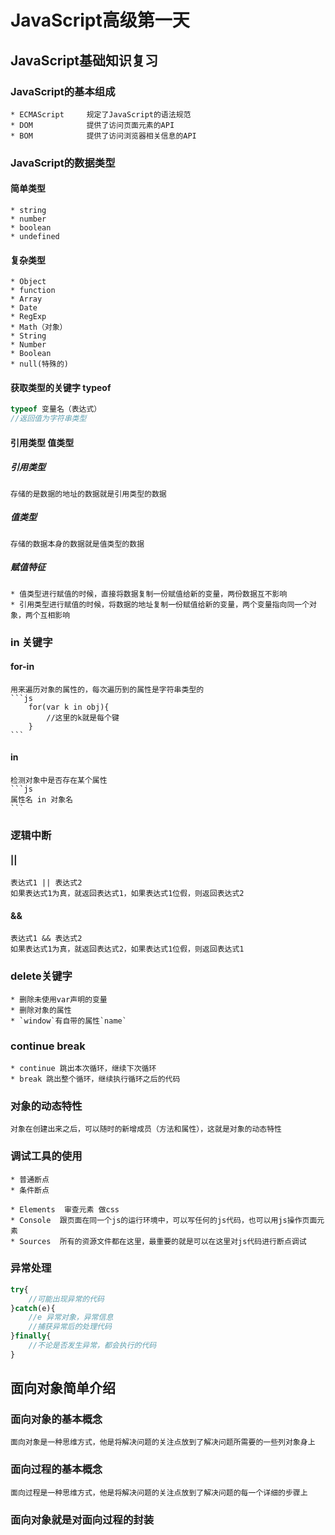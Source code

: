 # JavaScript高级第一天

## JavaScript基础知识复习

### JavaScript的基本组成
    * ECMAScript     规定了JavaScript的语法规范
    * DOM            提供了访问页面元素的API
    * BOM            提供了访问浏览器相关信息的API

### JavaScript的数据类型
#### 简单类型
    * string
    * number
    * boolean
    * undefined
#### 复杂类型
    * Object
    * function
    * Array
    * Date
    * RegExp
    * Math（对象）
    * String
    * Number
    * Boolean
    * null(特殊的)

#### 获取类型的关键字 typeof
```js
typeof 变量名（表达式）
//返回值为字符串类型
```
#### 引用类型 值类型
##### 引用类型
    存储的是数据的地址的数据就是引用类型的数据
##### 值类型
    存储的数据本身的数据就是值类型的数据

##### 赋值特征
    * 值类型进行赋值的时候，直接将数据复制一份赋值给新的变量，两份数据互不影响
    * 引用类型进行赋值的时候，将数据的地址复制一份赋值给新的变量，两个变量指向同一个对象，两个互相影响

### in 关键字
#### for-in
    用来遍历对象的属性的，每次遍历到的属性是字符串类型的
    ```js
        for(var k in obj){
            //这里的k就是每个键
        }
    ```
#### in
    检测对象中是否存在某个属性
    ```js
    属性名 in 对象名
    ```

### 逻辑中断
#### ||
    表达式1 || 表达式2
    如果表达式1为真，就返回表达式1，如果表达式1位假，则返回表达式2
#### &&
    表达式1 && 表达式2
    如果表达式1为真，就返回表达式2，如果表达式1位假，则返回表达式1

### delete关键字
    * 删除未使用var声明的变量
    * 删除对象的属性
    * `window`有自带的属性`name`

### continue break
    * continue 跳出本次循环，继续下次循环
    * break 跳出整个循环，继续执行循环之后的代码
### 对象的动态特性
    对象在创建出来之后，可以随时的新增成员（方法和属性），这就是对象的动态特性

### 调试工具的使用
    * 普通断点
    * 条件断点

    * Elements  审查元素 做css
    * Console  跟页面在同一个js的运行环境中，可以写任何的js代码，也可以用js操作页面元素
    * Sources  所有的资源文件都在这里，最重要的就是可以在这里对js代码进行断点调试

### 异常处理
```js
try{
    //可能出现异常的代码
}catch(e){
    //e 异常对象，异常信息
    //捕获异常后的处理代码
}finally{
    //不论是否发生异常，都会执行的代码
}
```

## 面向对象简单介绍

### 面向对象的基本概念
    面向对象是一种思维方式，他是将解决问题的关注点放到了解决问题所需要的一些列对象身上

### 面向过程的基本概念
    面向过程是一种思维方式，他是将解决问题的关注点放到了解决问题的每一个详细的步骤上

### 面向对象就是对面向过程的封装
![]()